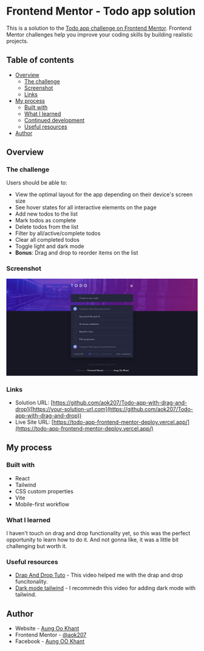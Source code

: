 # Frontend Mentor - Todo app solution

This is a solution to the [Todo app challenge on Frontend Mentor](https://www.frontendmentor.io/challenges/todo-app-Su1_KokOW). Frontend Mentor challenges help you improve your coding skills by building realistic projects.

## Table of contents

- [Overview](#overview)
  - [The challenge](#the-challenge)
  - [Screenshot](#screenshot)
  - [Links](#links)
- [My process](#my-process)
  - [Built with](#built-with)
  - [What I learned](#what-i-learned)
  - [Continued development](#continued-development)
  - [Useful resources](#useful-resources)
- [Author](#author)

## Overview

### The challenge

Users should be able to:

- View the optimal layout for the app depending on their device's screen size
- See hover states for all interactive elements on the page
- Add new todos to the list
- Mark todos as complete
- Delete todos from the list
- Filter by all/active/complete todos
- Clear all completed todos
- Toggle light and dark mode
- **Bonus**: Drag and drop to reorder items on the list

### Screenshot

![](./public/Screenshot.png)

### Links

- Solution URL: [https://github.com/aok207/Todo-app-with-drag-and-drop]([https://your-solution-url.com](https://github.com/aok207/Todo-app-with-drag-and-drop))
- Live Site URL: [https://todo-app-frontend-mentor-deploy.vercel.app/](https://todo-app-frontend-mentor-deploy.vercel.app/)

## My process

### Built with

- React
- Tailwind
- CSS custom properties
- Vite
- Mobile-first workflow

### What I learned

I haven't touch on drag and drop functionality yet, so this was the perfect opportunity to learn how to do it. And not gonna like, it was a little bit challenging but worth it.

### Useful resources

- [Drap And Drop Tuto](https://www.youtube.com/watch?v=PyGqKt86gU0) - This video helped me with the drap and drop funcitonality.
- [Dark mode tailwind](https://www.youtube.com/watch?v=NxIBnvb8B7Y) - I recommedn this video for adding dark mode with tailwind.

## Author

- Website - [Aung Oo Khant](https://aungookhant-portfolio.onrender.com/)
- Frontend Mentor - [@aok207](https://www.frontendmentor.io/profile/aok207)
- Facebook - [Aung OO Khant](https://www.facebook.com/aungookhant.aung)
